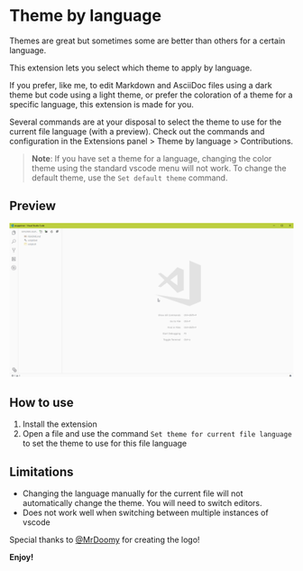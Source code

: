 # Theme by language

Themes are great but sometimes some are better than others for a certain language.

This extension lets you select which theme to apply by language.

If you prefer, like me, to edit Markdown and AsciiDoc files using a dark theme but code using a light theme, or prefer the coloration of a theme for a specific language, this extension is made for you.

Several commands are at your disposal to select the theme to use for the current file language (with a preview).
Check out the commands and configuration in the Extensions panel > Theme by language > Contributions.

> **Note**: If you have set a theme for a language, changing the color theme using the standard vscode menu will not work. To change the default theme, use the `Set default theme` command.

## Preview

![Preview](/images/preview.gif)

## How to use

1. Install the extension
2. Open a file and use the command `Set theme for current file language` to set the theme to use for this file language

## Limitations

- Changing the language manually for the current file will not automatically change the theme. You will need to switch editors.
- Does not work well when switching between multiple instances of vscode

Special thanks to [@MrDoomy](https://github.com/MrDoomy) for creating the logo!

**Enjoy!**